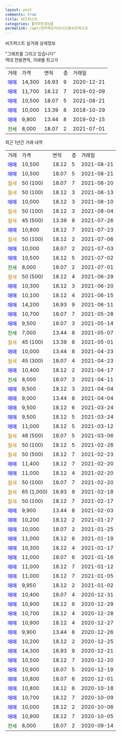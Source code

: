 ```yaml
---
layout: post
comments: true
title: 씨즈퍼스트
categories: [아파트정보]
permalink: /apt/전라북도익산시신동씨즈퍼스트
---
```


씨즈퍼스트 실거래 상세정보

<script type="text/javascript">
  google.charts.load('current', {'packages':['line', 'corechart']});
  google.charts.setOnLoadCallback(drawChart);

  function drawChart() {
    var data = new google.visualization.DataTable();
    data.addColumn('date', '거래일');
    data.addColumn('number', "매매");
    data.addColumn('number', "전세");
    data.addColumn('number', "전매");

    data.addRows([[new Date(Date.parse("2021-08-21")), 10500, null, null], [new Date(Date.parse("2021-08-21")), 10500, null, null], [new Date(Date.parse("2021-08-20")), null, null, null], [new Date(Date.parse("2021-08-13")), null, null, null], [new Date(Date.parse("2021-08-10")), 10000, null, null], [new Date(Date.parse("2021-08-04")), null, null, null], [new Date(Date.parse("2021-07-26")), null, null, null], [new Date(Date.parse("2021-07-23")), 10800, null, null], [new Date(Date.parse("2021-07-06")), null, null, null], [new Date(Date.parse("2021-07-03")), 10000, null, null], [new Date(Date.parse("2021-07-02")), 10500, null, null], [new Date(Date.parse("2021-07-01")), null, 8000, null], [new Date(Date.parse("2021-06-29")), null, null, null], [new Date(Date.parse("2021-06-20")), 10300, null, null], [new Date(Date.parse("2021-06-15")), 10100, null, null], [new Date(Date.parse("2021-06-11")), 14200, null, null], [new Date(Date.parse("2021-05-28")), 10700, null, null], [new Date(Date.parse("2021-05-14")), 9500, null, null], [new Date(Date.parse("2021-05-07")), null, 7000, null], [new Date(Date.parse("2021-05-01")), null, null, null], [new Date(Date.parse("2021-04-23")), 10000, null, null], [new Date(Date.parse("2021-04-23")), null, null, null], [new Date(Date.parse("2021-04-17")), 10400, null, null], [new Date(Date.parse("2021-04-11")), null, 8000, null], [new Date(Date.parse("2021-04-04")), 9500, null, null], [new Date(Date.parse("2021-04-04")), 9000, null, null], [new Date(Date.parse("2021-03-24")), 9500, null, null], [new Date(Date.parse("2021-03-24")), 9500, null, null], [new Date(Date.parse("2021-03-12")), 11000, null, null], [new Date(Date.parse("2021-03-06")), null, null, null], [new Date(Date.parse("2021-02-26")), null, null, null], [new Date(Date.parse("2021-02-23")), null, null, null], [new Date(Date.parse("2021-02-20")), 11400, null, null], [new Date(Date.parse("2021-02-20")), 11000, null, null], [new Date(Date.parse("2021-02-20")), null, null, null], [new Date(Date.parse("2021-02-18")), null, null, null], [new Date(Date.parse("2021-02-17")), null, null, null], [new Date(Date.parse("2021-02-03")), 9900, null, null], [new Date(Date.parse("2021-01-27")), 10200, null, null], [new Date(Date.parse("2021-01-25")), 10000, null, null], [new Date(Date.parse("2021-01-19")), 11000, null, null], [new Date(Date.parse("2021-01-17")), 10300, null, null], [new Date(Date.parse("2021-01-16")), 11000, null, null], [new Date(Date.parse("2021-01-12")), 11000, null, null], [new Date(Date.parse("2021-01-05")), 11000, null, null], [new Date(Date.parse("2021-01-02")), 9950, null, null], [new Date(Date.parse("2020-12-31")), 10400, null, null], [new Date(Date.parse("2020-12-29")), 10900, null, null], [new Date(Date.parse("2020-12-28")), 10700, null, null], [new Date(Date.parse("2020-12-27")), 10900, null, null], [new Date(Date.parse("2020-12-26")), 9900, null, null], [new Date(Date.parse("2020-12-25")), 10200, null, null], [new Date(Date.parse("2020-12-21")), 14300, null, null], [new Date(Date.parse("2020-12-20")), 10500, null, null], [new Date(Date.parse("2020-12-19")), 10900, null, null], [new Date(Date.parse("2020-12-01")), 10800, null, null], [new Date(Date.parse("2020-10-18")), 10800, null, null], [new Date(Date.parse("2020-10-09")), 10700, null, null], [new Date(Date.parse("2020-10-06")), 10000, null, null], [new Date(Date.parse("2020-10-05")), 10900, null, null], [new Date(Date.parse("2020-09-14")), null, 8000, null]]);

    var options = {
      hAxis: {
        format: 'yyyy/MM/dd'
      },    
      lineWidth: 0,
      pointsVisible: true,    
      title: '최근 1년간 유형별 실거래가 분포',
      legend: { position: 'bottom' }
    };

    var formatter = new google.visualization.NumberFormat({pattern:'###,###'} );
    formatter.format(data, 1);
    formatter.format(data, 2);
    
    setTimeout(function() {
        var chart = new google.visualization.LineChart(document.getElementById('columnchart_material'));
        chart.draw(data, (options));
        document.getElementById('loading').style.display = 'none';
    }, 1000);
  }
</script>


<div id="loading" style="z-index:20; display: block; margin-left: 0px">"그래프를 그리고 있습니다"</div>
<div id="columnchart_material" style="width: 95%; margin-left: 0px; display: block"></div>
<!-- contents start -->
역대 전용면적, 거래별 최고가
<table class="sortable">
    <tr>
      <td>거래</td>
      <td>가격</td>
      <td>면적</td>
      <td>층</td>
      <td>거래일</td>
    </tr>
        <tr>
          <td><a style="color: blue">매매</a></td>
          <td>14,300</td>
          <td>16.93</td>
          <td>9</td>
          <td>2020-12-21</td>
        </tr>            <tr>
          <td><a style="color: blue">매매</a></td>
          <td>11,700</td>
          <td>18.12</td>
          <td>7</td>
          <td>2019-02-09</td>
        </tr>            <tr>
          <td><a style="color: blue">매매</a></td>
          <td>10,500</td>
          <td>18.07</td>
          <td>5</td>
          <td>2021-08-21</td>
        </tr>            <tr>
          <td><a style="color: blue">매매</a></td>
          <td>10,000</td>
          <td>13.39</td>
          <td>8</td>
          <td>2018-10-29</td>
        </tr>            <tr>
          <td><a style="color: blue">매매</a></td>
          <td>9,800</td>
          <td>13.44</td>
          <td>8</td>
          <td>2019-02-15</td>
        </tr>        
        <tr>
              <td><a style="color: darkgreen">전세</a></td>
              <td>8,000</td>
              <td>18.07</td>
              <td>2</td>
              <td>2021-07-01</td>
            </tr>        
    
</table>

최근 1년간 거래 내역

<table class="sortable">
    <tr>
      <td>거래</td>
      <td>가격</td>
      <td>면적</td>
      <td>층</td>
      <td>거래일</td>
    </tr>
    <tr>
      <td><a style="color: blue">매매</a></td>
      <td>10,500</td>
      <td>18.12</td>
      <td>5</td>
      <td>2021-08-21</td>
    </tr>          <tr>
      <td><a style="color: blue">매매</a></td>
      <td>10,500</td>
      <td>18.07</td>
      <td>5</td>
      <td>2021-08-21</td>
    </tr>          <tr>
      <td><a style="color: darkgoldenrod">월세</a></td>
      <td>50 (100)</td>
      <td>18.07</td>
      <td>7</td>
      <td>2021-08-20</td>
    </tr>          <tr>
      <td><a style="color: darkgoldenrod">월세</a></td>
      <td>50 (100)</td>
      <td>18.12</td>
      <td>3</td>
      <td>2021-08-13</td>
    </tr>          <tr>
      <td><a style="color: blue">매매</a></td>
      <td>10,000</td>
      <td>18.12</td>
      <td>3</td>
      <td>2021-08-10</td>
    </tr>          <tr>
      <td><a style="color: darkgoldenrod">월세</a></td>
      <td>50 (100)</td>
      <td>18.12</td>
      <td>3</td>
      <td>2021-08-04</td>
    </tr>          <tr>
      <td><a style="color: darkgoldenrod">월세</a></td>
      <td>45 (500)</td>
      <td>13.39</td>
      <td>8</td>
      <td>2021-07-26</td>
    </tr>          <tr>
      <td><a style="color: blue">매매</a></td>
      <td>10,800</td>
      <td>18.12</td>
      <td>7</td>
      <td>2021-07-23</td>
    </tr>          <tr>
      <td><a style="color: darkgoldenrod">월세</a></td>
      <td>50 (100)</td>
      <td>18.12</td>
      <td>2</td>
      <td>2021-07-06</td>
    </tr>          <tr>
      <td><a style="color: blue">매매</a></td>
      <td>10,000</td>
      <td>18.07</td>
      <td>2</td>
      <td>2021-07-03</td>
    </tr>          <tr>
      <td><a style="color: blue">매매</a></td>
      <td>10,500</td>
      <td>18.12</td>
      <td>5</td>
      <td>2021-07-02</td>
    </tr>          <tr>
      <td><a style="color: darkgreen">전세</a></td>
      <td>8,000</td>
      <td>18.07</td>
      <td>2</td>
      <td>2021-07-01</td>
    </tr>          <tr>
      <td><a style="color: darkgoldenrod">월세</a></td>
      <td>50 (500)</td>
      <td>18.12</td>
      <td>4</td>
      <td>2021-06-29</td>
    </tr>          <tr>
      <td><a style="color: blue">매매</a></td>
      <td>10,300</td>
      <td>18.12</td>
      <td>3</td>
      <td>2021-06-20</td>
    </tr>          <tr>
      <td><a style="color: blue">매매</a></td>
      <td>10,100</td>
      <td>18.12</td>
      <td>4</td>
      <td>2021-06-15</td>
    </tr>          <tr>
      <td><a style="color: blue">매매</a></td>
      <td>14,200</td>
      <td>16.93</td>
      <td>9</td>
      <td>2021-06-11</td>
    </tr>          <tr>
      <td><a style="color: blue">매매</a></td>
      <td>10,700</td>
      <td>18.07</td>
      <td>7</td>
      <td>2021-05-28</td>
    </tr>          <tr>
      <td><a style="color: blue">매매</a></td>
      <td>9,500</td>
      <td>18.07</td>
      <td>3</td>
      <td>2021-05-14</td>
    </tr>          <tr>
      <td><a style="color: darkgreen">전세</a></td>
      <td>7,000</td>
      <td>13.44</td>
      <td>8</td>
      <td>2021-05-07</td>
    </tr>          <tr>
      <td><a style="color: darkgoldenrod">월세</a></td>
      <td>45 (100)</td>
      <td>13.39</td>
      <td>8</td>
      <td>2021-05-01</td>
    </tr>          <tr>
      <td><a style="color: blue">매매</a></td>
      <td>10,000</td>
      <td>13.44</td>
      <td>8</td>
      <td>2021-04-23</td>
    </tr>          <tr>
      <td><a style="color: darkgoldenrod">월세</a></td>
      <td>45 (300)</td>
      <td>18.07</td>
      <td>4</td>
      <td>2021-04-23</td>
    </tr>          <tr>
      <td><a style="color: blue">매매</a></td>
      <td>10,400</td>
      <td>18.12</td>
      <td>2</td>
      <td>2021-04-17</td>
    </tr>          <tr>
      <td><a style="color: darkgreen">전세</a></td>
      <td>8,000</td>
      <td>18.07</td>
      <td>3</td>
      <td>2021-04-11</td>
    </tr>          <tr>
      <td><a style="color: blue">매매</a></td>
      <td>9,500</td>
      <td>18.12</td>
      <td>3</td>
      <td>2021-04-04</td>
    </tr>          <tr>
      <td><a style="color: blue">매매</a></td>
      <td>9,000</td>
      <td>13.44</td>
      <td>8</td>
      <td>2021-04-04</td>
    </tr>          <tr>
      <td><a style="color: blue">매매</a></td>
      <td>9,500</td>
      <td>18.12</td>
      <td>6</td>
      <td>2021-03-24</td>
    </tr>          <tr>
      <td><a style="color: blue">매매</a></td>
      <td>9,500</td>
      <td>18.12</td>
      <td>5</td>
      <td>2021-03-24</td>
    </tr>          <tr>
      <td><a style="color: blue">매매</a></td>
      <td>11,000</td>
      <td>18.12</td>
      <td>5</td>
      <td>2021-03-12</td>
    </tr>          <tr>
      <td><a style="color: darkgoldenrod">월세</a></td>
      <td>48 (500)</td>
      <td>18.07</td>
      <td>5</td>
      <td>2021-03-06</td>
    </tr>          <tr>
      <td><a style="color: darkgoldenrod">월세</a></td>
      <td>50 (100)</td>
      <td>18.12</td>
      <td>5</td>
      <td>2021-02-26</td>
    </tr>          <tr>
      <td><a style="color: darkgoldenrod">월세</a></td>
      <td>50 (500)</td>
      <td>18.12</td>
      <td>7</td>
      <td>2021-02-23</td>
    </tr>          <tr>
      <td><a style="color: blue">매매</a></td>
      <td>11,400</td>
      <td>18.12</td>
      <td>7</td>
      <td>2021-02-20</td>
    </tr>          <tr>
      <td><a style="color: blue">매매</a></td>
      <td>11,000</td>
      <td>18.12</td>
      <td>4</td>
      <td>2021-02-20</td>
    </tr>          <tr>
      <td><a style="color: darkgoldenrod">월세</a></td>
      <td>50 (100)</td>
      <td>18.07</td>
      <td>7</td>
      <td>2021-02-20</td>
    </tr>          <tr>
      <td><a style="color: darkgoldenrod">월세</a></td>
      <td>65 (1,000)</td>
      <td>16.93</td>
      <td>9</td>
      <td>2021-02-18</td>
    </tr>          <tr>
      <td><a style="color: darkgoldenrod">월세</a></td>
      <td>50 (100)</td>
      <td>18.12</td>
      <td>7</td>
      <td>2021-02-17</td>
    </tr>          <tr>
      <td><a style="color: blue">매매</a></td>
      <td>9,900</td>
      <td>13.44</td>
      <td>8</td>
      <td>2021-02-03</td>
    </tr>          <tr>
      <td><a style="color: blue">매매</a></td>
      <td>10,200</td>
      <td>18.12</td>
      <td>2</td>
      <td>2021-01-27</td>
    </tr>          <tr>
      <td><a style="color: blue">매매</a></td>
      <td>10,000</td>
      <td>18.07</td>
      <td>2</td>
      <td>2021-01-25</td>
    </tr>          <tr>
      <td><a style="color: blue">매매</a></td>
      <td>11,000</td>
      <td>18.12</td>
      <td>6</td>
      <td>2021-01-19</td>
    </tr>          <tr>
      <td><a style="color: blue">매매</a></td>
      <td>10,300</td>
      <td>18.12</td>
      <td>4</td>
      <td>2021-01-17</td>
    </tr>          <tr>
      <td><a style="color: blue">매매</a></td>
      <td>11,000</td>
      <td>18.07</td>
      <td>6</td>
      <td>2021-01-16</td>
    </tr>          <tr>
      <td><a style="color: blue">매매</a></td>
      <td>11,000</td>
      <td>18.12</td>
      <td>7</td>
      <td>2021-01-12</td>
    </tr>          <tr>
      <td><a style="color: blue">매매</a></td>
      <td>11,000</td>
      <td>18.12</td>
      <td>7</td>
      <td>2021-01-05</td>
    </tr>          <tr>
      <td><a style="color: blue">매매</a></td>
      <td>9,950</td>
      <td>18.12</td>
      <td>2</td>
      <td>2021-01-02</td>
    </tr>          <tr>
      <td><a style="color: blue">매매</a></td>
      <td>10,400</td>
      <td>18.07</td>
      <td>4</td>
      <td>2020-12-31</td>
    </tr>          <tr>
      <td><a style="color: blue">매매</a></td>
      <td>10,900</td>
      <td>18.12</td>
      <td>6</td>
      <td>2020-12-29</td>
    </tr>          <tr>
      <td><a style="color: blue">매매</a></td>
      <td>10,700</td>
      <td>18.12</td>
      <td>4</td>
      <td>2020-12-28</td>
    </tr>          <tr>
      <td><a style="color: blue">매매</a></td>
      <td>10,900</td>
      <td>18.12</td>
      <td>4</td>
      <td>2020-12-27</td>
    </tr>          <tr>
      <td><a style="color: blue">매매</a></td>
      <td>9,900</td>
      <td>13.44</td>
      <td>8</td>
      <td>2020-12-26</td>
    </tr>          <tr>
      <td><a style="color: blue">매매</a></td>
      <td>10,200</td>
      <td>18.12</td>
      <td>2</td>
      <td>2020-12-25</td>
    </tr>          <tr>
      <td><a style="color: blue">매매</a></td>
      <td>14,300</td>
      <td>16.93</td>
      <td>9</td>
      <td>2020-12-21</td>
    </tr>          <tr>
      <td><a style="color: blue">매매</a></td>
      <td>10,500</td>
      <td>18.12</td>
      <td>7</td>
      <td>2020-12-20</td>
    </tr>          <tr>
      <td><a style="color: blue">매매</a></td>
      <td>10,900</td>
      <td>18.07</td>
      <td>5</td>
      <td>2020-12-19</td>
    </tr>          <tr>
      <td><a style="color: blue">매매</a></td>
      <td>10,800</td>
      <td>18.07</td>
      <td>6</td>
      <td>2020-12-01</td>
    </tr>          <tr>
      <td><a style="color: blue">매매</a></td>
      <td>10,800</td>
      <td>18.12</td>
      <td>6</td>
      <td>2020-10-18</td>
    </tr>          <tr>
      <td><a style="color: blue">매매</a></td>
      <td>10,700</td>
      <td>18.12</td>
      <td>7</td>
      <td>2020-10-09</td>
    </tr>          <tr>
      <td><a style="color: blue">매매</a></td>
      <td>10,000</td>
      <td>18.12</td>
      <td>2</td>
      <td>2020-10-06</td>
    </tr>          <tr>
      <td><a style="color: blue">매매</a></td>
      <td>10,900</td>
      <td>18.12</td>
      <td>7</td>
      <td>2020-10-05</td>
    </tr>          <tr>
      <td><a style="color: darkgreen">전세</a></td>
      <td>8,000</td>
      <td>18.07</td>
      <td>2</td>
      <td>2020-09-14</td>
    </tr>      </table>
<!-- contents end -->    

